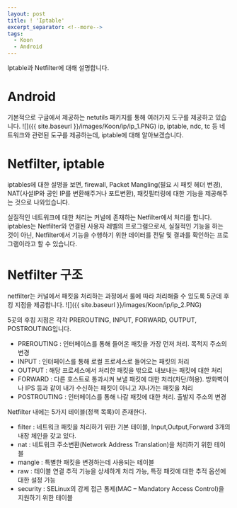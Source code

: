 ```yaml
---
layout: post
title: ! 'Iptable'
excerpt_separator: <!--more-->
tags:
  - Koon
  - Android
---
```


Iptable과 Netfilter에 대해 설명합니다.
<!--more-->
# Android
기본적으로 구글에서 제공하는 netutils 패키지를 통해 여러가지 도구를 제공하고 있습니다.
![]({{ site.baseurl }}/images/Koon/ip/ip_1.PNG)
ip, iptable, ndc, tc 등 네트워크와 관련된 도구를 제공하는데, iptable에 대해 알아보겠습니다.

# Netfilter, iptable
iptables에 대한 설명을 보면, firewall, Packet Mangling(필요 시 패킷 헤더 변경), NAT(사설IP와 공인 IP를 변환해주거나 포트변환), 패킷필터링에 대한 기능을 제공해주는 것으로 나와있습니다.

실질적인 네트워크에 대한 처리는 커널에 존재하는 Netfilter에서 처리를 합니다. iptables는 Netfilter와 연결된 사용자 레벨의 프로그램으로서, 실질적인 기능을 하는 것이 아닌, Netfilter에서 기능을 수행하기 위한 데이터를 전달 및 결과를 확인하는 프로그램이라고 할 수 있습니다.

# Netfilter 구조
netfilter는 커널에서 패킷을 처리하는 과정에서 룰에 따라 처리해줄 수 있도록 5군데 후킹 지점을 제공합니다.
![]({{ site.baseurl }}/images/Koon/ip/ip_2.PNG)

5곳의 후킹 지점은 각각 PREROUTING, INPUT, FORWARD, OUTPUT, POSTROUTING입니다.

- PREROUTING : 인터페이스를 통해 들어온 패킷을 가장 먼저 처리. 목적지 주소의 변경
- INPUT : 인터페이스를 통해 로컬 프로세스로 들어오는 패킷의 처리
- OUTPUT : 해당 프로세스에서 처리한 패킷을 밖으로 내보내는 패킷에 대한 처리
- FORWARD : 다른 호스트로 통과시켜 보낼 패킷에 대한 처리(차단/허용). 방화벽이나 IPS 등과 같이 내가 수신하는 패킷이 아니고 지나가는 패킷을 처리
- POSTROUTING : 인터페이스를 통해 나갈 패킷에 대한 처리. 출발지 주소의 변경


Netfilter 내에는 5가지 테이블(정책 목록)이 존재한다.
- filter : 네트워크 패킷을 처리하기 위한 기본 테이블, Input,Output,Forward 3개의 내장 체인을 갖고 있다.
- nat : 네트워크 주소변환(Network Address Translation)을 처리하기 위한 테이블
- mangle : 특별한 패킷을 변경하는데 사용되는 테이블
- raw : 테이블 연결 추적 기능을 상세하게 처리 가능, 특정 패킷에 대한 추적 옵션에 대한 설정 가능
- security : SELinux의 강제 접근 통제(MAC – Mandatory Access Control)을 지원하기 위한 테이블

